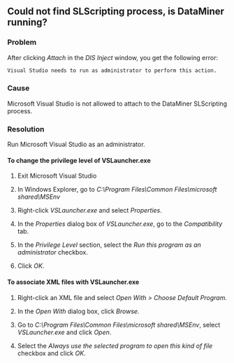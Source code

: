 ## Could not find SLScripting process, is DataMiner running?

### Problem

After clicking *Attach* in the *DIS Inject* window, you get the following error:

```txt
Visual Studio needs to run as administrator to perform this action.
```

### Cause

Microsoft Visual Studio is not allowed to attach to the DataMiner SLScripting process.

### Resolution

Run Microsoft Visual Studio as an administrator.

#### To change the privilege level of VSLauncher.exe

1. Exit Microsoft Visual Studio

2. In Windows Explorer, go to *C:\\Program Files\\Common Files\\microsoft shared\\MSEnv*

3. Right-click *VSLauncher.exe* and select *Properties*.

4. In the *Properties* dialog box of *VSLauncher.exe*, go to the *Compatibility* tab.

5. In the *Privilege Level* section, select the *Run this program as an administrator* checkbox.

6. Click *OK*.

#### To associate XML files with VSLauncher.exe

1. Right-click an XML file and select *Open With \> Choose Default Program.*

2. In the *Open With* dialog box, click *Browse.*

3. Go to *C:\\Program Files\\Common Files\\microsoft shared\\MSEnv*, select *VSLauncher.exe* and click *Open*.

4. Select the *Always use the selected program to open this kind of file* checkbox and click *OK*.
